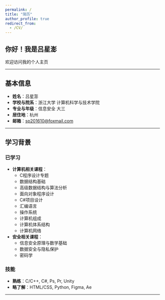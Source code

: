 ```yaml
---
permalink: /
title: "简历"
author_profile: true
redirect_from: 
  - /CV/
---
```


## 你好！我是吕星澎

欢迎访问我的个人主页

---

## 基本信息

- **姓名**：吕星澎
- **学校与院系**：浙江大学 计算机科学与技术学院  
- **专业与年级**：信息安全 大三  
- **居住地**：杭州  
- **邮箱**：sp201610@foxmail.com 

---

## 学习背景

### 已学习

- **计算机相关课程**：
  - C程序设计专题
  - 数据结构基础
  - 高级数据结构与算法分析
  - 面向对象程序设计
  - C#项目设计
  - 汇编语言
  - 操作系统
  - 计算机组成
  - 计算机体系结构
  - 计算机网络
- **安全相关课程**：
  - 信息安全原理与数学基础
  - 数据安全与隐私保护
  - 密码学

### 技能

- **熟练**：C/C++, C#, Ps, Pr, Unity
- **略了解**：HTML/CSS, Python, Figma, Ae

---
